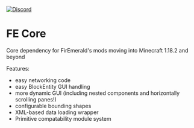 [![Discord](https://img.shields.io/discord/176190900945289237?style=flat-square&logo=discord&logoColor=ffffff&label=Discord)](https://discord.gg/ykHRhmC)
# FE Core
Core dependency for FirEmerald's mods moving into Minecraft 1.18.2 and beyond

Features:
 - easy networking code
 - easy BlockEntity GUI handling
 - more dynamic GUI (including nested components and horizontally scrolling panes!)
 - configurable bounding shapes
 - XML-based data loading wrapper
 - Primitive compatability module system
